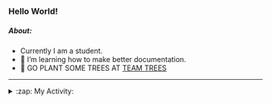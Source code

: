 ### Hello World!

##### About:
- Currently I am a student.
- 🌱 I’m learning how to make better documentation.
- 🌱 GO PLANT SOME TREES AT [TEAM TREES](https://teamtrees.org/)

---
<details>
  <summary>:zap: My Activity:</summary>
  
<!--START_SECTION:waka-->
![Code Time](http://img.shields.io/badge/Code%20Time-1%2C241%20hrs%2011%20mins-blue)

**I'm a Night 🦉** 

```text
🌞 Morning                2017 commits        ███░░░░░░░░░░░░░░░░░░░░░░   10.22 % 
🌆 Daytime                6655 commits        ████████░░░░░░░░░░░░░░░░░   33.72 % 
🌃 Evening                5692 commits        ███████░░░░░░░░░░░░░░░░░░   28.84 % 
🌙 Night                  5371 commits        ███████░░░░░░░░░░░░░░░░░░   27.22 % 
```
📅 **I'm Most Productive on Wednesday** 

```text
Monday                   2728 commits        ███░░░░░░░░░░░░░░░░░░░░░░   13.82 % 
Tuesday                  2705 commits        ███░░░░░░░░░░░░░░░░░░░░░░   13.71 % 
Wednesday                4665 commits        ██████░░░░░░░░░░░░░░░░░░░   23.64 % 
Thursday                 2603 commits        ███░░░░░░░░░░░░░░░░░░░░░░   13.19 % 
Friday                   2099 commits        ███░░░░░░░░░░░░░░░░░░░░░░   10.64 % 
Saturday                 1688 commits        ██░░░░░░░░░░░░░░░░░░░░░░░   08.55 % 
Sunday                   3247 commits        ████░░░░░░░░░░░░░░░░░░░░░   16.45 % 
```


📊 **This Week I Spent My Time On** 

```text
🔥 Editors: 
Android Studio           4 hrs 27 mins       ███████████░░░░░░░░░░░░░░   43.66 % 
IntelliJ                 3 hrs 8 mins        ████████░░░░░░░░░░░░░░░░░   30.87 % 
VS Code                  2 hrs 35 mins       ██████░░░░░░░░░░░░░░░░░░░   25.47 % 

🐱‍💻 Projects: 
java-springboot-projects 3 hrs 8 mins        ████████░░░░░░░░░░░░░░░░░   30.87 % 
py-series                2 hrs 2 mins        █████░░░░░░░░░░░░░░░░░░░░   20.02 % 
swag-store               1 hr 43 mins        ████░░░░░░░░░░░░░░░░░░░░░   16.95 % 
CSE224-Fundamentals-of-An1 hr 4 mins         ███░░░░░░░░░░░░░░░░░░░░░░   10.61 % 
test                     49 mins             ██░░░░░░░░░░░░░░░░░░░░░░░   08.13 % 
```


 Last Updated on 20/10/2023 00:16:53 UTC
<!--END_SECTION:waka-->
</details>
